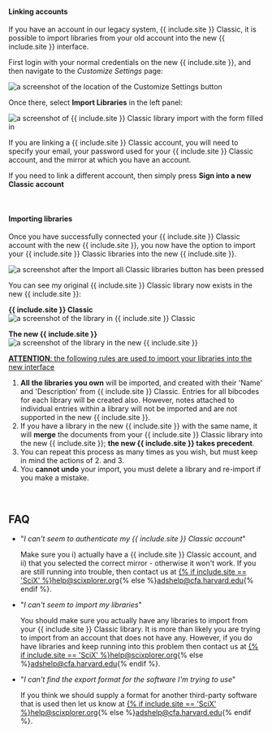 #### Linking accounts

If you have an account in our legacy system, {{ include.site }} Classic, it is possible to import libraries from your old account into the new {{ include.site }} interface. 

First login with your normal credentials on the new {{ include.site }}, and then navigate to the *Customize Settings* page:

<img class="img-responsive" src="{{ site.baseurl }}/help/img/import_help_01.png" alt="a screenshot of the location of the Customize Settings button"/>

Once there, select **Import Libraries** in the left panel:

<img class="img-responsive" src="{{ site.baseurl }}/help/img/import_help_02.png" alt="a screenshot of {{ include.site }} Classic library import with the form filled in"/>

If you are linking a {{ include.site }} Classic account, you will need to specify your email, your password used for your {{ include.site }} Classic account, and the mirror at which you have an account.

If you need to link a different account, then simply press **Sign into a new Classic account**

<br>

#### Importing libraries

Once you have successfully connected your {{ include.site }} Classic account with the new {{ include.site }}, you now have the option to import your {{ include.site }} Classic libraries into the new {{ include.site }}.

<img class="img-responsive" src="{{ site.baseurl }}/help/img/import_help_03.png" alt="a screenshot after the Import all Classic libraries button has been pressed"/>

You can see my original {{ include.site }} Classic library now exists in the new {{ include.site }}:

**{{ include.site }} Classic**
<img class="img-responsive" src="{{ site.baseurl }}/help/img/import_help_04.png" alt="a screenshot of the library in {{ include.site }} Classic"/>

**The new {{ include.site }}**
<img class="img-responsive" src="{{ site.baseurl }}/help/img/import_help_05.png" alt="a screenshot of the library in the new {{ include.site }}"/>



<u><b>ATTENTION</b>: the following rules are used to import your libraries into the new interface</u>

  1. **All the libraries you own** will be imported, and created with their 'Name' and 'Description' from {{ include.site }} Classic. Entries for all bibcodes for each library will be created also. However, notes attached to individual entries within a library will not be imported and are not supported in the new {{ include.site }}.
  2. If you have a library in the new {{ include.site }} with the same name, it will **merge** the documents from your {{ include.site }} Classic library into the new {{ include.site }}; **the new {{ include.site }} takes precedent**.
  3. You can repeat this process as many times as you wish, but must keep in mind the actions of 2. and 3.
  4. You **cannot undo** your import, you must delete a library and re-import if you make a mistake.

<br>

## FAQ

 * "*I can't seem to authenticate my {{ include.site }} Classic account*"

   Make sure you i) actually have a {{ include.site }} Classic account, and ii) that you selected the correct mirror - otherwise it won't work. If you are still running into trouble, then contact us at <a href="mailto:{% if include.site == 'SciX' %}help@scixplorer.org{% else %}adshelp@cfa.harvard.edu{% endif %}">{% if include.site == 'SciX' %}help@scixplorer.org{% else %}adshelp@cfa.harvard.edu{% endif %}</a>.

 * "*I can't seem to import my libraries*"

   You should make sure you actually have any libraries to import from your {{ include.site }} Classic library. It is more than likely you are trying to import from an account that does not have any. However, if you do have libraries and keep running into this problem then contact us at <a href="mailto:{% if include.site == 'SciX' %}help@scixplorer.org{% else %}adshelp@cfa.harvard.edu{% endif %}">{% if include.site == 'SciX' %}help@scixplorer.org{% else %}adshelp@cfa.harvard.edu{% endif %}.

 * "*I can't find the export format for the software I'm trying to use*"

   If you think we should supply a format for another third-party software that is used then let us know at <a href="mailto:{% if include.site == 'SciX' %}help@scixplorer.org{% else %}adshelp@cfa.harvard.edu{% endif %}">{% if include.site == 'SciX' %}help@scixplorer.org{% else %}adshelp@cfa.harvard.edu{% endif %}</a>.

<br>

